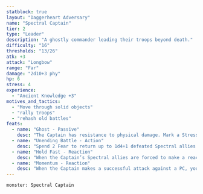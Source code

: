 ```yaml
---
statblock: true
layout: "Daggerheart Adversary"
name: "Spectral Captain"
tier: 2
type: "Leader"
description: "A ghostly commander leading their troops beyond death."
difficulty: "16"
thresholds: "13/26"
atk: +3
attack: "Longbow"
range: "Far"
damage: "2d10+3 phy"
hp: 6
stress: 4
experience:
  - "Ancient Knowledge +3"
motives_and_tactics:
  - "Move through solid objects"
  - "rally troops"
  - "rehash old battles"
feats:
  - name: "Ghost - Passive"
    desc: "The Captain has resistance to physical damage. Mark a Stress to move up to Close range through solid objects."
  - name: "Unending Battle - Action"
    desc: "Spend 2 Fear to return up to 1d4+1 defeated Spectral allies to the battle at the points where they first appeared (with no marked HP or Stress)."
  - name: "Hold Fast - Reaction"
    desc: "When the Captain’s Spectral allies are forced to make a reaction roll, you can mark a Stress to give those allies a +2 bonus to the roll."
  - name: "Momentum - Reaction"
    desc: "When the Captain makes a successful attack against a PC, you gain a Fear."
---
```


```statblock
monster: Spectral Captain
```